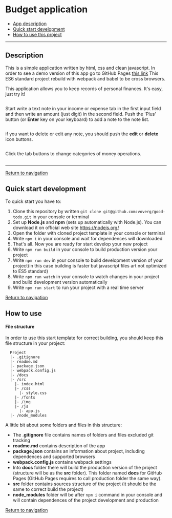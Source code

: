# <a name='nav'>Budget application</a>

- [App description](#description)
- [Quick start development](#quickstart)
- [How to use this project](#howto)

---

## <a name='description'>Description</a>

This is a simple application written by html, css and clean javascript. In order to see a demo version of this app go to GitHub Pages [this link](https://voverg.github.io/budget/ 'Look budget demo')
This ES6 standard project rebuild with webpack and babel to be cross browsers.

This application allows you to keep records of personal finances. It's easy, just try it!

![]()

Start write a text note in your income or expense tab in the first input field and then write an amount (just digit) in the second field. Push the 'Plus' button (or **Enter** key on your keyboard)  to add a note to the note list.

![]()

if you want to delete or edit any note, you should push the **edit** or **delete** icon buttons.

![]()

Click the tab buttons to change categories of money operations.

![]()

-----

[Return to navigation](#nav)

## <a name='quickstart'>Quick start development</a>

To quick start you have to:

1. Clone this repository by written `git clone git@github.com:voverg/good-todo.git` in your console or terminal
2. Set up **Node.js** and **npm** (sets up automatically with Node.js). You can download it on official web site <https://nodejs.org/> 
3. Open the folder with cloned project template in your console or terminal
4. Write `npm i` in your console and wait for dependences will downloaded
5. That's all. Now you are ready for start develop your new project
6. Write `npm run build` in your console to build production version your project 
7. Write `npm run dev` in your console to build development version of your project(in this case building is faster but javascript files art not optimized to ES5 standard)
8. Write `npm run watch` in your console to watch changes in your project and build development version automatically
9. Write `npm run start` to run your project with a real time server

[Return to navigation](#nav) 

## <a name='howto'>How to use</a>

#### File structure

In order to use this start template for correct building, you should keep this file structure in your project:

```
  Project
  |- .gitignore
  |- readme.md
  |- package.json
  |- webpack.config.js
  |- /docs
  |- /src
    |- index.html
    |- /css
      |- style.css
    |- /fonts
    |- /img
    |- /js
      |- app.js
  |- /node_modules
```

A little bit about some folders and files in this structure:

- The  .**gitignore** file contains names of folders and files excluded git tracking
- **readme.md** contains description of the app
- **package.json** contains an information about project, including dependences and supported browsers
- **webpack.config.js** contains webpack settings
- Into **docs** folder there will build the production version of the project (structure will be as the **src** folder). This folder named **docs** for GitHub Pages (GitHub Pages requires to call production folder the same way). 
- **src** folder contains sources structure of the project (it should be the same to correct build the project)
- **node_modules** folder will be after `npm i` command in your console and will contain dependences of the project development and production

[Return to navigation](#nav)

